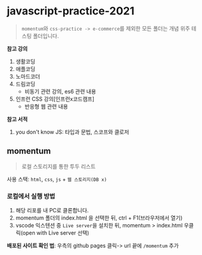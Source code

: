 # javascript-practice-2021
> `momentum`와 `css-practice -> e-commerce`를 제외한 모든 폴더는 개념 위주 테스팅 폴더입니다. 

**참고 강의**

1. 생활코딩
2. 애플코딩
3. 노마드코더
4. 드림코딩
   - 비동기 관련 강의, es6 관련 내용
5. 인프런 CSS 강의[인프런x코드캠프]
   - 반응형 웹 관련 내용

**참고 서적**

1. you don't know JS: 타입과 문법, 스코프와 클로저
## momentum
> 로컬 스토리지를 통한 투두 리스트   

사용 스택: `html`, `css`, `js` + `웹 스토리지(DB x)`

### 로컬에서 실행 방법
1. 해당 리포를 내 PC로 클론합니다.
2. momentum 폴더의 index.html 을 선택한 뒤, ctrl + F1(브라우저에서 열기)  
3. vscode 익스텐션 중 `Live server`을 설치한 뒤, momentum > index.html 우클릭(open with Live server 선택)

**배포된 사이트 확인 법**: 우측의 github pages 클릭-> url 끝에 `/momentum` 추가 




